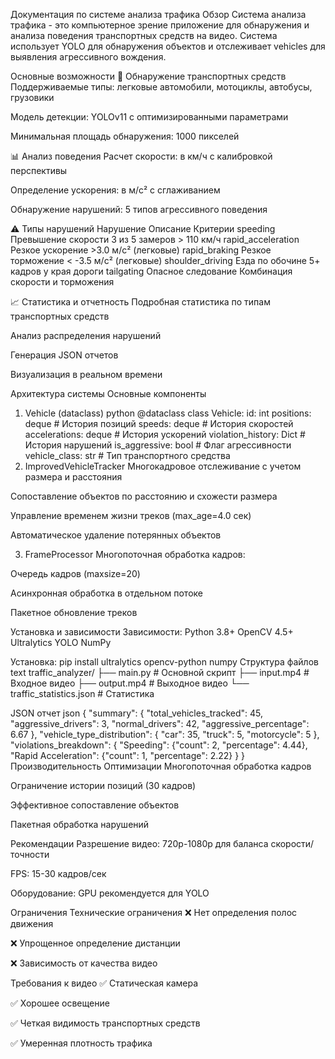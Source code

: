 Документация по системе анализа трафика
Обзор
Система анализа трафика - это компьютерное зрение приложение для обнаружения и анализа поведения транспортных средств на видео.
Система использует YOLO для обнаружения объектов и отслеживает vehicles для выявления агрессивного вождения.

Основные возможности
🚗 Обнаружение транспортных средств
Поддерживаемые типы: легковые автомобили, мотоциклы, автобусы, грузовики

Модель детекции: YOLOv11 с оптимизированными параметрами

Минимальная площадь обнаружения: 1000 пикселей

📊 Анализ поведения
Расчет скорости: в км/ч с калибровкой перспективы

Определение ускорения: в м/с² с сглаживанием

Обнаружение нарушений: 5 типов агрессивного поведения

⚠️ Типы нарушений
Нарушение	Описание	Критерии
speeding	Превышение скорости	3 из 5 замеров > 110 км/ч
rapid_acceleration	Резкое ускорение	>3.0 м/с² (легковые)
rapid_braking	Резкое торможение	< -3.5 м/с² (легковые)
shoulder_driving	Езда по обочине	5+ кадров у края дороги
tailgating	Опасное следование	Комбинация скорости и торможения

📈 Статистика и отчетность
Подробная статистика по типам транспортных средств

Анализ распределения нарушений

Генерация JSON отчетов

Визуализация в реальном времени

Архитектура системы
Основные компоненты
1. Vehicle (dataclass)
python
@dataclass
class Vehicle:
    id: int
    positions: deque  # История позиций
    speeds: deque     # История скоростей
    accelerations: deque  # История ускорений
    violation_history: Dict  # История нарушений
    is_aggressive: bool     # Флаг агрессивности
    vehicle_class: str      # Тип транспортного средства
2. ImprovedVehicleTracker
Многокадровое отслеживание с учетом размера и расстояния

Сопоставление объектов по расстоянию и схожести размера

Управление временем жизни треков (max_age=4.0 сек)

Автоматическое удаление потерянных объектов



3. FrameProcessor
Многопоточная обработка кадров:

Очередь кадров (maxsize=20)

Асинхронная обработка в отдельном потоке

Пакетное обновление треков

Установка и зависимости
Зависимости:
Python 3.8+
OpenCV 4.5+
Ultralytics YOLO
NumPy


Установка:
pip install ultralytics opencv-python numpy
Структура файлов
text
traffic_analyzer/
├── main.py                 # Основной скрипт
├── input.mp4              # Входное видео
├── output.mp4    # Выходное видео
└── traffic_statistics.json # Статистика




JSON отчет
json
{
  "summary": {
    "total_vehicles_tracked": 45,
    "aggressive_drivers": 3,
    "normal_drivers": 42,
    "aggressive_percentage": 6.67
  },
  "vehicle_type_distribution": {
    "car": 35,
    "truck": 5,
    "motorcycle": 5
  },
  "violations_breakdown": {
    "Speeding": {"count": 2, "percentage": 4.44},
    "Rapid Acceleration": {"count": 1, "percentage": 2.22}
  }
}
Производительность
Оптимизации
Многопоточная обработка кадров

Ограничение истории позиций (30 кадров)

Эффективное сопоставление объектов

Пакетная обработка нарушений

Рекомендации
Разрешение видео: 720p-1080p для баланса скорости/точности

FPS: 15-30 кадров/сек

Оборудование: GPU рекомендуется для YOLO

Ограничения
Технические ограничения
❌ Нет определения полос движения

❌ Упрощенное определение дистанции

❌ Зависимость от качества видео

Требования к видео
✅ Статическая камера

✅ Хорошее освещение

✅ Четкая видимость транспортных средств

✅ Умеренная плотность трафика
